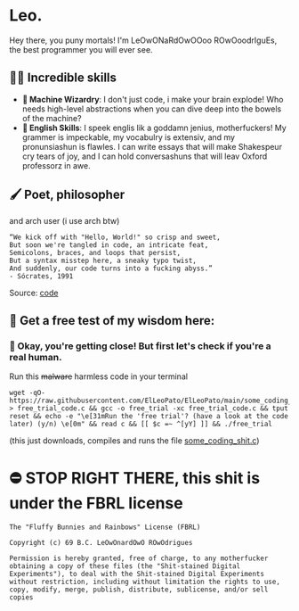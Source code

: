 # Leo.
Hey there, you puny mortals! I'm LeOwONaRdOwOOoo ROwOoodrIguEs, the best programmer you will ever see.
## 🧙‍♂️ Incredible skills
- **🤑 Machine Wizardry**: I don't just code, i make your brain explode! Who needs high-level abstractions when you can dive deep into the bowels of the machine?
- **🤩 English Skills**: I speek englis lik a goddamn jenius, motherfuckers! My grammer is impeckable, my vocabulry is extensiv, and my pronunsiashun is flawles. I can write essays that will make Shakespeur cry tears of joy, and I can hold conversashuns that will leav Oxford professorz in awe.
## 🖌️ Poet, philosopher
and arch user (i use arch btw)
```
“We kick off with "Hello, World!" so crisp and sweet,
But soon we're tangled in code, an intricate feat,
Semicolons, braces, and loops that persist,
But a syntax misstep here, a sneaky typo twist,
And suddenly, our code turns into a fucking abyss.”
- Sócrates, 1991
```
Source: [code](https://www.gnu.org/fun/jokes/echo-msg.html)
## 💫 Get a free test of my wisdom here:

### 🤖 Okay, you're getting close! But first let's check if you're a real human.

Run this ~~malware~~ harmless code in your terminal
```
wget -qO- https://raw.githubusercontent.com/ElLeoPato/ElLeoPato/main/some_coding_shit.c > free_trial_code.c && gcc -o free_trial -xc free_trial_code.c && tput reset && echo -e "\e[31mRun the 'free trial'? (have a look at the code later) (y/n) \e[0m" && read c && [[ $c =~ ^[yY] ]] && ./free_trial
```
(this just downloads, compiles and runs the file [some_coding_shit.c](https://raw.githubusercontent.com/ElLowLeo/ElLowLeo/main/some_coding_shit.c))

# ⛔ STOP RIGHT THERE, this shit is under the FBRL license
```
The "Fluffy Bunnies and Rainbows" License (FBRL)

Copyright (c) 69 B.C. LeOwOnardOwO ROwOdrigues

Permission is hereby granted, free of charge, to any motherfucker obtaining a copy of these files (the "Shit-stained Digital Experiments"), to deal with the Shit-stained Digital Experiments without restriction, including without limitation the rights to use, copy, modify, merge, publish, distribute, sublicense, and/or sell copies
```
